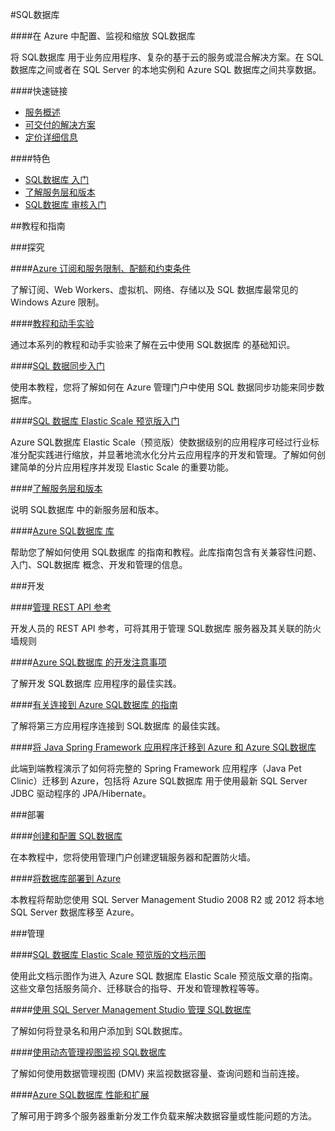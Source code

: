 <properties linkid="dev-net-sql-database" urlDisplayName="Windows Azure SQL数据库" pageTitle="SQL数据库 - Azure 微软云" metaKeywords="SQL数据库,SQL Database,Azure SQL Database,配置,监视,缩放,同步,Elastic Scale,Spring Framework,迁移" description="在 Azure 中配置、监视和缩放 SQL数据库。将 SQL数据库 用于业务应用程序、复杂的基于云的服务或混合解决方案。在 SQL 数据库之间或者在 SQL Server 的本地实例和 Azure SQL 数据库之间共享数据。" metaCanonical="" services="SQL数据库" documentationCenter="Services" title="Configure, monitor, and scale your SQL数据库s in Azure" authors="" solutions="" manager="" editor="" />
<tags ms.service="SQL数据库"
    ms.date=""
    wacn.date=""
    />


#SQL数据库

####在 Azure 中配置、监视和缩放 SQL数据库

将 SQL数据库 用于业务应用程序、复杂的基于云的服务或混合解决方案。在 SQL 数据库之间或者在 SQL Server 的本地实例和 Azure SQL 数据库之间共享数据。

####快速链接

-   [服务概述](/home/features/sql-database/)
-   [可交付的解决方案](/zh-cn/solutions/data-management/)
-   [定价详细信息](/pricing/details/sql-database/)

####特色

-   [SQL数据库 入门](/zh-cn/documentation/articles/sql-database-get-started/)
-   [了解服务层和版本](http://msdn.microsoft.com/zh-cn/library/azure/fea26432-7462-48a0-b58d-a6e3e36da165)
-   [SQL数据库 审核入门](/zh-cn/documentation/articles/sql-database-auditing-get-started/)

##教程和指南

###探究</h3>

####[Azure 订阅和服务限制、配额和约束条件](/zh-cn/documentation/articles/azure-subscription-service-limits/)

了解订阅、Web Workers、虚拟机、网络、存储以及 SQL 数据库最常见的 Windows Azure 限制。

####[教程和动手实验](http://msdn.microsoft.com/zh-cn/library/azure/hh778415.aspx)

通过本系列的教程和动手实验来了解在云中使用 SQL数据库 的基础知识。

####[SQL 数据同步入门](/zh-cn/documentation/articles/sql-database-get-started-sql-data-sync/)

使用本教程，您将了解如何在 Azure 管理门户中使用 SQL 数据同步功能来同步数据库。

####[SQL 数据库 Elastic Scale 预览版入门](/zh-cn/documentation/articles/sql-database-elastic-scale-get-started/)

Azure SQL数据库 Elastic Scale（预览版）使数据级别的应用程序可经过行业标准分配实践进行缩放，并显著地流水化分片云应用程序的开发和管理。了解如何创建简单的分片应用程序并发现 Elastic Scale 的重要功能。

####[了解服务层和版本](http://msdn.microsoft.com/zh-cn/library/azure/fea26432-7462-48a0-b58d-a6e3e36da165)

说明 SQL数据库 中的新服务层和版本。

####[Azure SQL数据库 库](http://msdn.microsoft.com/zh-cn/library/azure/ee336279.aspx?amp;clcid=0x804)

帮助您了解如何使用 SQL数据库 的指南和教程。此库指南包含有关兼容性问题、入门、SQL数据库 概念、开发和管理的信息。

###开发

####[管理 REST API 参考](http://msdn.microsoft.com/zh-cn/library/azure/dn505719?amp;clcid=0x804)

开发人员的 REST API 参考，可将其用于管理 SQL数据库 服务器及其关联的防火墙规则

####[Azure SQL数据库 的开发注意事项](http://msdn.microsoft.com/zh-cn/library/azure/ee730903.aspx?amp;clcid=0x804)

了解开发 SQL数据库 应用程序的最佳实践。

####[有关连接到 Azure SQL数据库 的指南](http://msdn.microsoft.com/zh-cn/library/azure/ee336282.aspx?amp;clcid=0x804)

了解将第三方应用程序连接到 SQL数据库 的最佳实践。

####[将 Java Spring Framework 应用程序迁移到 Azure 和 Azure SQL数据库](http://petclinic.cloudapp.net/)

此端到端教程演示了如何将完整的 Spring Framework 应用程序（Java Pet Clinic）迁移到 Azure，包括将 Azure SQL数据库 用于使用最新 SQL Server JDBC 驱动程序的 JPA/Hibernate。

###部署

####[创建和配置 SQL数据库](/zh-cn/documentation/articles/sql-database-create-configure/)

在本教程中，您将使用管理门户创建逻辑服务器和配置防火墙。

####[将数据库部署到 Azure](/zh-cn/documentation/articles/sql-database-deploy/)

本教程将帮助您使用 SQL Server Management Studio 2008 R2 或 2012 将本地 SQL Server 数据库移至 Azure。

###管理

####[SQL 数据库 Elastic Scale 预览版的文档示图](/zh-cn/documentation/articles/sql-database-elastic-scale-documentation-map/)

使用此文档示图作为进入 Azure SQL 数据库 Elastic Scale 预览版文章的指南。这些文章包括服务简介、迁移联合的指导、开发和管理教程等等。

####[使用 SQL Server Management Studio 管理 SQL数据库](/zh-cn/documentation/articles/sql-database-manage-azure-ssms/)

了解如何将登录名和用户添加到 SQL数据库。

####[使用动态管理视图监视 SQL数据库](http://msdn.microsoft.com/library/azure/ff394114.aspx?amp;clcid=0x804)

了解如何使用数据管理视图 (DMV) 来监视数据容量、查询问题和当前连接。

####[Azure SQL数据库 性能和扩展](http://go.microsoft.com/fwlink/p/?linkid=397217&amp;clcid=0x804)

了解可用于跨多个服务器重新分发工作负载来解决数据容量或性能问题的方法。


